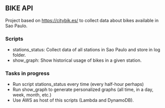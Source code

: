 ## BIKE API

Project based on https://citybik.es/ to collect data about bikes available in Sao Paulo.


### Scripts
- stations_status: Collect data of all stations in Sao Paulo and store in log folder.
- show_graph: Show historical usage of bikes in a given station.

### Tasks in progress
- Run script stations_status every time (every half-hour perhaps)
- Run show_graph to generate personalized graphs (all time, in a day, week, month, etc.)
- Use AWS as host of this scripts (Lambda and DynamoDB).